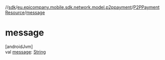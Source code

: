//[sdk](../../../index.md)/[eu.epicompany.mobile.sdk.network.model.p2ppayment](../index.md)/[P2PPaymentResource](index.md)/[message](message.md)

# message

[androidJvm]\
val [message](message.md): [String](https://kotlinlang.org/api/latest/jvm/stdlib/kotlin/-string/index.html)
